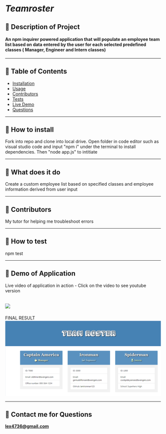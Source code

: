 # ***Teamroster***

  
## 🌠 Description of Project
  #### An npm inquirer powered application that will populate an employee team list based on data entered by the user for each selected predefined classes ( Manager, Engineer and Intern classes) 
  ----
## 🌠 Table of Contents
  * [Installation](#installation)
  * [Usage](#usage)
  * [Contributors](#contributors)
  * [Tests](#tests)
  * [Live Demo](#demo)
  * [Questions](#email)
  ----
## 🌠 <a id="installation"></a> How to install 
  Fork into repo and clone into local drive. Open folder in code editor such as visual studio code and input "npm i" under the terminal to install dependencies. Then "node app.js" to intitiate

  ----
## 🌠 <a id="usage"></a> What does it do 
  Create a custom employee list based on specified classes and employee information derived from user input


----
## 🌠 <a id="contributors"></a>Contributors 
My tutor for helping me troubleshoot errors

---- 
## 🌠 <a id="test"></a> How to test 
npm test
 
----
## 🌠 <a id="demo"></a> Demo of Application
Live video of application in action - Click on the video to see youtube version

[![](https://user-images.githubusercontent.com/71117049/110201914-76a97a80-7e1a-11eb-8296-f422f6098b30.gif)](http://www.youtube.com/watch?v=GKyybVAzgkQ "Teamroster")
----
FINAL RESULT
![alt text](https://github.com/lex4736/Teamroster/blob/master/assets/Screenshot.png)

  ----
 ## 🌠 <a id="email"></a> Contact me for Questions 
 **lex4736@gmail.com** 
<br><br> 



